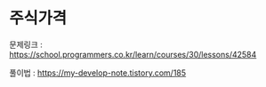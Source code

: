 # 주식가격

문제링크 : https://school.programmers.co.kr/learn/courses/30/lessons/42584

풀이법 : https://my-develop-note.tistory.com/185